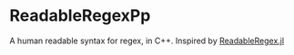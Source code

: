 # ReadableRegexPp
A human readable syntax for regex, in C++.
Inspired by [ReadableRegex.jl](https://github.com/jkrumbiegel/ReadableRegex.jl)
